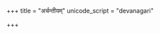 +++
title = "अर्चन्तीयम्"
unicode_script = "devanagari"

+++
<div class="js_include" url="/vedAH_sAma/paravastu-saama/devaH/indraH/archantyarkam/"  newLevelForH1="1" includeTitle="false"> </div>